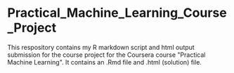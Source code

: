 # Practical_Machine_Learning_Course_Project
This respository contains my R markdown script and html output submission for the course project for the Coursera course "Practical Machine Learning". It contains an .Rmd file and .html (solution) file.
